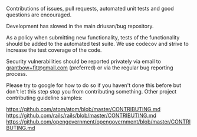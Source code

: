 Contributions of issues, pull requests, automated unit tests and good questions
are encouraged.

Development has slowed in the main driusan/bug repository.

As a policy when submitting new functionality, tests of the functionality
should be added to the automated test suite. We use codecov and strive to
increase the test coverage of the code.

Security vulnerabilities should be reported privately via email to
grantbow+fit@gmail.com (preferred) or via the regular bug reporting process.

Please try to google for how to do so if you haven't done this before but don't
let this step stop you from contributing something. Other project contributing
guideline samples:

https://github.com/atom/atom/blob/master/CONTRIBUTING.md
https://github.com/rails/rails/blob/master/CONTRIBUTING.md
https://github.com/opengovernment/opengovernment/blob/master/CONTRIBUTING.md

